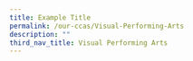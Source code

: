 ```yaml
---
title: Example Title
permalink: /our-ccas/Visual-Performing-Arts
description: ""
third_nav_title: Visual Performing Arts
---
```

